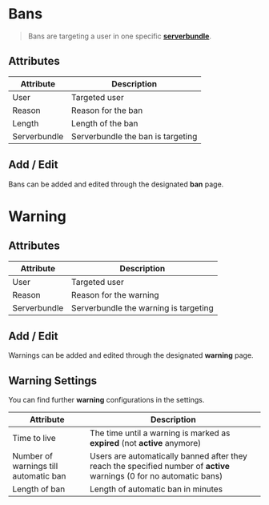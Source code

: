 # Bans

> Bans are targeting a user in one specific **[serverbundle](guide/server.md "Server / Serverbundle")**.

## Attributes

| Attribute | Description |
| --- | --- |
| User | Targeted user |
| Reason | Reason for the ban |
| Length | Length of the ban |
| Serverbundle | Serverbundle the ban is targeting |

## Add / Edit

Bans can be added and edited through the designated **ban** page.

# Warning

## Attributes

| Attribute | Description |
| --- | --- |
| User | Targeted user |
| Reason | Reason for the warning |
| Serverbundle | Serverbundle the warning is targeting |

## Add / Edit

Warnings can be added and edited through the designated **warning** page.

## Warning Settings

You can find further **warning** configurations in the settings.

| Attribute | Description |
| --- | --- |
| Time to live | The time until a warning is marked as **expired** (not **active** anymore) |
| Number of warnings till automatic ban | Users are automatically banned after they reach the specified number of **active** warnings (0 for no automatic bans)|
| Length of ban | Length of automatic ban in minutes |
